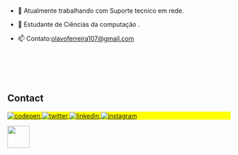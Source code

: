 <!--<img align="right" height="590em" src="https://raw.githubusercontent.com/gist/olavooferreira/f579e151c5491578e6b6ffb5b1e75ae8/raw/5fbd2d5a76259ddb0510f28e9ac91bbfd0000147/githubcard.svg"/>
-->
<!-- <h1 align="left">Hi <img src="https://raw.githubusercontent.com/kaueMarques/kaueMarques/master/hi.gif" height="30px">, I'm Olavo Ferreira </h1> -->

<!-- <p align="left"> <img src="https://komarev.com/ghpvc/?username=olavooferreira&color=yellow" alt="Profile views" /> </p> -->

###
 - 🔭 Atualmente trabalhando com Suporte tecnico em rede.    

 - 🌱 Estudante de Ciências da computação <!--( Linux, Golang 🦫  )-->.      

 - 📫 Contato:olavoferreira107@gmail.com      

<!--
<div/>


<div align="center">
  <a href="https://github.com/olavooferreira">
  <img height="150em" src="https://github-readme-stats.vercel.app/api?username=olavooferreira&show_icons=true&theme=dark&include_all_commits=true&count_private=true"/>
  
 <img height="150em" src="https://github-readme-stats.vercel.app/api/top-langs/?username=olavooferreira&layout=compact&langs_count=7&theme=dark"/>
</div>
-->

<br><br>
<!--
## 🛠 &nbsp;Tech Stack

![HTML](https://img.shields.io/badge/-HTML-05122A?style=flat&logo=HTML5)&nbsp;
![CSS](https://img.shields.io/badge/-CSS-05122A?style=flat&logo=CSS3&logoColor=1572B6)&nbsp;
![JavaScript](https://img.shields.io/badge/-JavaScript-05122A?style=flat&logo=javascript)&nbsp;
![Git](https://img.shields.io/badge/-Git-05122A?style=flat&logo=git)&nbsp;
![GitHub](https://img.shields.io/badge/-GitHub-05122A?style=flat&logo=github)&nbsp;
![Visual Studio Code](https://img.shields.io/badge/-Visual%20Studio%20Code-05122A?style=flat&logo=visual-studio-code&logoColor=007ACC)&nbsp;

-->

<!--



- 🔥 Sênior Web Developer & Instructor focused on helping people start programming 

- 🔭 I’m currently working at [Rocketseat](https://github.com/Rocketseat)

- ▶️ I (not) regularly post videos on [youtube.com/maykbrito](https://youtube.com/maykbrito)

- 💬 Ask me about **JavaScript, HTML, CSS, SQL, Node.JS**

- ⚡ Fun fact **Oneye 😜**

- 👨‍💻 More at [maykbrito.dev](https://maykbrito.dev)




## ⚙️ &nbsp;GitHub Analytics

<p align="left">
<img width="530em" src="https://github-readme-stats.vercel.app/api?username=maykbrito&show_icons=true&theme=vision-friendly-dark" alt="maykbrito's stats"/>
<img width="530em" src="https://github-readme-stats.vercel.app/api/top-langs/?username=maykbrito&layout=compact&theme=vision-friendly-dark" alt="maykbrito's most languages"/>
</p>
-->

<br>

## Contact

<p align="left" style="background:yellow">
<a href="https://codepen.io/olavooferreira" target="_blank">
  <img align="center" src="https://img.shields.io/badge/-olavooferreira-05122A?style=flat&logo=codepen" alt="codepen"/>
</a>
<a href="https://twitter.com/olavooferreira" target="_blank">
  <img align="center" src="https://img.shields.io/badge/-Olavo Ferreira-05122A?style=flat&logo=twitter" alt="twitter"/>  
</a>
<a href="https://linkedin.com/in/olavooferreira" target="_blank">
  <img align="center" src="https://img.shields.io/badge/-Olavo Ferreira-05122A?style=flat&logo=linkedin" alt="linkedin"/>
</a>
<a href="https://instagram.com/olavooferreira" target="_blank">
 <img align="center" src="https://img.shields.io/badge/-Olavo Ferreira-05122A?style=flat&logo=instagram" alt="instagram"/>


<!--
<img width="490em" src="https://github-readme-twitter-gazf.vercel.app/api?id=maykbrito&layout=wide&show_reply=off&show_retweet=off" />


**maykbrito/maykbrito** is a ✨ _special_ ✨ repository because its `README.md` (this file) appears on your GitHub profile.

Here are some ideas to get you started:

- 🔭 I’m currently working on ...
- 🌱 I’m currently learning ...
- 👯 I’m looking to collaborate on ...
- 🤔 I’m looking for help with ...
- 💬 Ask me about ...
- 📫 How to reach me: ...
- 😄 Pronouns: ...
- ⚡ Fun fact: ...
-->
[<img src="https://hermes.dio.me/tracks/d33ee9c3-8a34-4913-8bfa-d21bdc2109b0.png" height="50"></a>](https://web.dio.me/track/decola-tech-avanade-net-developer?tab=path)
